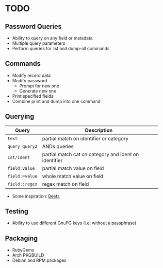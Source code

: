 # TODO

## Password Queries

* Ability to query on any field or metadata
* Multiple query parameters
* Perform queries for list and dump-all commands

## Commands

* Modify record data
* Modify password
  - Prompt for new one
  - Generate new one
* Print specified fields
* Combine print and dump into one command

## Querying

| Query          | Description |
| -------------- | ----------- |
| `text`         | partial match on identifier or category |
| `query query2` | ANDs queries |
| `cat/ident`    | partial match cat on category and ident on identifier |
| `field:value`  | partial match value on field |
| `field:=value` | whole match value on field |
| `field::regex` | regex match on field |

* Some inspiration: [Beets](http://beets.radbox.org/)

## Testing

* Ability to use different GnuPG keys (i.e. without a passphrase)

## Packaging

* RubyGems
* Arch PKGBUILD
* Debian and RPM packages

